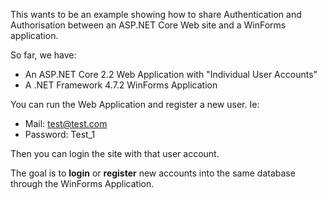 This wants to be an example showing how to share Authentication and Authorisation between an ASP.NET Core Web site and a WinForms application.

So far, we have:
- An ASP.NET Core 2.2 Web Application with "Individual User Accounts"
- A .NET Framework 4.7.2 WinForms Application

You can run the Web Application and register a new user. Ie:
- Mail: test@test.com
- Password: Test_1

Then you can login the site with that user account.

The goal is to **login** or **register** new accounts into the same database through the WinForms Application.
